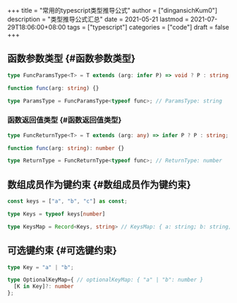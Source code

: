 +++
title = "常用的typescript类型推导公式"
author = ["dingansichKum0"]
description = "类型推导公式汇总"
date = 2021-05-21
lastmod = 2021-07-29T18:06:00+08:00
tags = ["typescript"]
categories = ["code"]
draft = false
+++

## 函数参数类型 {#函数参数类型}

```typescript
type FuncParamsType<T> = T extends (arg: infer P) => void ? P : string;

function func(arg: string) {}

type ParamsType = FuncParamsType<typeof func>; // ParamsType: string
```


### 函数返回值类型 {#函数返回值类型}

```typescript
type FuncReturnType<T> = T extends (arg: any) => infer P ? P : string;

function func(arg: string): number {}

type ReturnType = FuncReturnType<typeof func>; // ReturnType: number
```


## 数组成员作为键约束 {#数组成员作为键约束}

```typescript
const keys = ["a", "b", "c"] as const;

type Keys = typeof keys[number]

type KeysMap = Record<Keys, string> // KeysMap: { a: string; b: string; c: string; }

```


## 可选键约束 {#可选键约束}

```typescript
type Key = "a" | "b";

type OptionalKeyMap={ // optionalKeyMap: { "a" | "b": number }
  [K in Key]?: number
};
```
